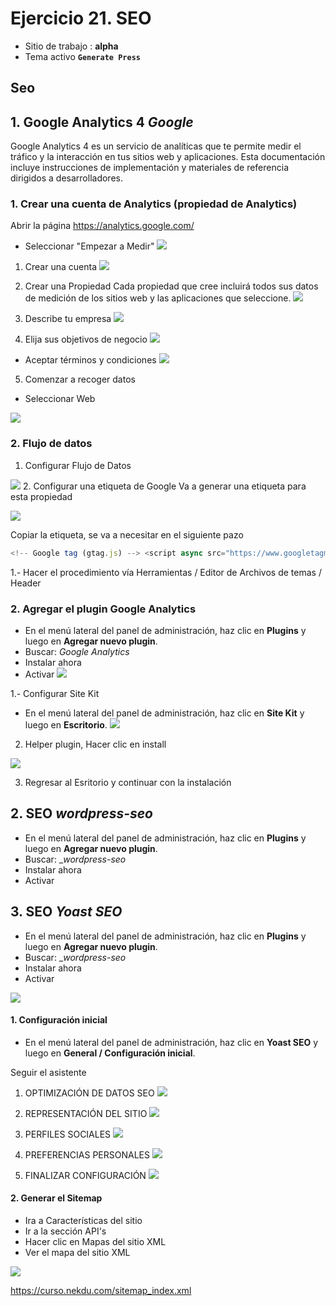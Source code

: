 # Ejercicio 21.  SEO

- Sitio de trabajo : **alpha**
- Tema activo **`Generate Press`**

## Seo


## 1. Google Analytics 4 _Google_

Google Analytics 4 es un servicio de analíticas que te permite medir el tráfico y la interacción en tus sitios web y aplicaciones. Esta documentación incluye instrucciones de implementación y materiales de referencia dirigidos a desarrolladores.

### 1. Crear una cuenta de Analytics (propiedad de Analytics)
Abrir la página https://analytics.google.com/
- Seleccionar "Empezar a Medir"
![](https://i.imgur.com/i6XHN8F.png)

1. Crear una cuenta
![](https://i.imgur.com/BmOiaOa.png)
2. Crear una Propiedad
Cada propiedad que cree incluirá todos sus datos de medición de los sitios web y las aplicaciones que seleccione.
![](https://i.imgur.com/LrEQn5m.png)

3. Describe tu empresa
![](https://i.imgur.com/D3rKHm6.png)

4. Elija sus objetivos de negocio
![](https://i.imgur.com/8bjzZXT.png)

- Aceptar términos y condiciones
![](https://i.imgur.com/TCe3F5e.png)

5. Comenzar a recoger datos
- Seleccionar Web

![](https://i.imgur.com/ZUFWCcL.png)
### 2.  Flujo de datos
1. Configurar Flujo de Datos

![](https://i.imgur.com/2qjAjJr.png)
2. Configurar una etiqueta de Google
Va a generar una etiqueta para esta propiedad

![](https://i.imgur.com/RdBBAgy.png)

Copiar la etiqueta, se va a necesitar en el siguiente pazo

```javascript
<!-- Google tag (gtag.js) --> <script async src="https://www.googletagmanager.com/gtag/js?id=G-WS8K0MDBPF"></script> <script> window.dataLayer = window.dataLayer || []; function gtag(){dataLayer.push(arguments);} gtag('js', new Date()); gtag('config', 'G-WS8K0MDBPF'); </script>
```

1.- Hacer el procedimiento vía 
Herramientas / Editor de Archivos de temas / Header


### 2. Agregar el plugin Google Analytics
- En el menú lateral del panel de administración, haz clic en **Plugins** y luego en **Agregar nuevo plugin**.
- Buscar: _Google Analytics_
- Instalar ahora
- Activar
![](https://i.imgur.com/TMaIJwi.png)

1.- Configurar Site Kit
- En el menú lateral del panel de administración, haz clic en **Site Kit** y luego en **Escritorio**.
![](https://i.imgur.com/cCh32rZ.png)

2. Helper plugin, Hacer clic en install

![](https://i.imgur.com/EwLnbXY.png)

3. Regresar al Esritorio y continuar con la instalación







## 2. SEO  _wordpress-seo_
- En el menú lateral del panel de administración, haz clic en **Plugins** y luego en **Agregar nuevo plugin**.
- Buscar: __wordpress-seo_
- Instalar ahora
- Activar


## 3. SEO  _Yoast SEO_
- En el menú lateral del panel de administración, haz clic en **Plugins** y luego en **Agregar nuevo plugin**.
- Buscar: __wordpress-seo_
- Instalar ahora
- Activar


![](https://i.imgur.com/JT04zl0.png)
#### 1. Configuración inicial
- En el menú lateral del panel de administración, haz clic en **Yoast SEO** y luego en **General / Configuración inicial**.

Seguir el asistente
1. OPTIMIZACIÓN DE DATOS SEO
![](https://i.imgur.com/0tVk9qM.png)
2. REPRESENTACIÓN DEL SITIO
![](https://i.imgur.com/KDYolwU.png)
3. PERFILES SOCIALES
![](https://i.imgur.com/iU8OOHe.png)

4.   PREFERENCIAS PERSONALES
![](https://i.imgur.com/qvx4BoX.png)

5. FINALIZAR CONFIGURACIÓN
![](https://i.imgur.com/gPkx33E.png)

#### 2. Generar el Sitemap
- Ira a Características del sitio
- Ir a la sección API's
- Hacer clic en Mapas del sitio XML
- Ver el mapa del sitio XML

![](https://i.imgur.com/pSwUwEl.png)

https://curso.nekdu.com/sitemap_index.xml

<!--stackedit_data:
eyJoaXN0b3J5IjpbLTE1NTgwNzU0NywtMjAwNjYwNDAxNiwtNj
M0Njg0ODIyLC0xMTkyNjIxMzczLDUxNjMyMjE3MSw3MDU2NDI4
MzEsLTE2MjA1NDk1ODZdfQ==
-->